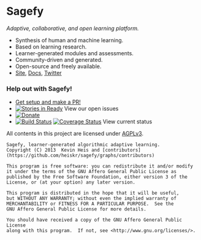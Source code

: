 # Sagefy
_Adaptive, collaborative, and open learning platform._

- Synthesis of human and machine learning.
- Based on learning research.
- Learner-generated modules and assessments.
- Community-driven and generated.
- Open-source and freely available.
- [Site], [Docs], [Twitter]

[Site]: http://sagefy.org
[Twitter]: http://twitter.com/sagefyorg
[Docs]: http://sagefy.org/docs/overview

### Help out with Sagefy!

- [Get setup and make a PR!](https://github.com/heiskr/sagefy/blob/master/setup/setup.md)
- [![Stories in Ready](https://badge.waffle.io/heiskr/sagefy.png?label=ready&title=Ready)](https://waffle.io/heiskr/sagefy) View our open issues
- [![Donate](https://dl.dropboxusercontent.com/u/178965380/donate.png)](https://www.paypal.com/cgi-bin/webscr?cmd=_s-xclick&hosted_button_id=PXGYRLUR53MBJ)
- [![Build Status](https://travis-ci.org/heiskr/sagefy.png?branch=master)](https://travis-ci.org/heiskr/sagefy) [![Coverage Status](https://img.shields.io/coveralls/heiskr/sagefy.svg)](https://coveralls.io/r/heiskr/sagefy) View current status

All contents in this project are licensed under [AGPLv3](https://raw.github.com/heiskr/sagefy/master/license.txt).

    Sagefy, learner-generated algorithmic adaptive learning.
    Copyright (C) 2013  Kevin Heis and [contributors](https://github.com/heiskr/sagefy/graphs/contributors)

    This program is free software: you can redistribute it and/or modify
    it under the terms of the GNU Affero General Public License as
    published by the Free Software Foundation, either version 3 of the
    License, or (at your option) any later version.

    This program is distributed in the hope that it will be useful,
    but WITHOUT ANY WARRANTY; without even the implied warranty of
    MERCHANTABILITY or FITNESS FOR A PARTICULAR PURPOSE.  See the
    GNU Affero General Public License for more details.

    You should have received a copy of the GNU Affero General Public License
    along with this program.  If not, see <http://www.gnu.org/licenses/>.
